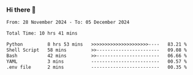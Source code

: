 ### Hi there 👋

<!--
**ututono/ututono** is a ✨ _special_ ✨ repository because its `README.md` (this file) appears on your GitHub profile.

Here are some ideas to get you started:

- 🔭 I’m currently working on ...
- 🌱 I’m currently learning ...
- 👯 I’m looking to collaborate on ...
- 🤔 I’m looking for help with ...
- 💬 Ask me about ...
- 📫 How to reach me: ...
- 😄 Pronouns: ...
- ⚡ Fun fact: ...
-->



<!--START_SECTION:waka-->

```txt
From: 28 November 2024 - To: 05 December 2024

Total Time: 10 hrs 41 mins

Python         8 hrs 53 mins   >>>>>>>>>>>>>>>>>>>>>----   83.21 %
Shell Script   58 mins         >>-----------------------   09.08 %
Bash           42 mins         >>-----------------------   06.66 %
YAML           3 mins          -------------------------   00.57 %
.env file      2 mins          -------------------------   00.35 %
```

<!--END_SECTION:waka-->
